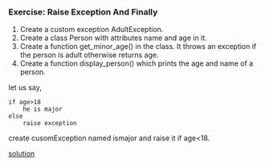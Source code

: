 ### Exercise: Raise Exception And Finally
1. Create a custom exception AdultException.
2. Create a class Person with attributes name and age in it.
3. Create a function get_minor_age() in the class. It throws an exception if the person is adult otherwise returns age.
4. Create a function display_person() which prints the age and name of a person.

let us say,
```
if age>18 
    he is major
else
    raise exception
```
create cusomException named ismajor and raise it if age<18.

[solution](https://github.com/Hridayansh018/Python-Exercise/blob/main/Raise_Exceptin_Finally.py)

